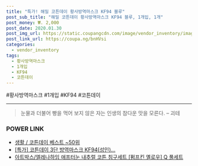 ```yaml
--- 
title: "특가! 해밀 코튼데이 황사방역마스크 KF94 블루" 
post_sub_title: "해밀 코튼데이 황사방역마스크 KF94 블루, 1개입, 1개" 
post_money: ₩. 2,000 
post_date: 2020.01.30 
post_img_url: https://static.coupangcdn.com/image/vendor_inventory/images/2018/12/04/11/0/3bfc22c2-6077-456c-aeee-7e0a8e409dbc.jpg 
post_link_url: https://coupa.ng/bnHVsi 
categories: 
  - vendor_inventory 
tags: 
  - 황사방역마스크 
  - 1개입 
  - KF94 
  - 코튼데이 
--- 
```

  #황사방역마스크 #1개입 #KF94 #코튼데이 
<hr> 

> 눈물과 더불어 빵을 먹어 보지 않은 자는 인생의 참다운 맛을 모른다. – 괴테 


### POWER LINK

* <a href="https://blog.naver.com/santokki14/221789516493" target="_blank">생활 / 코튼데이 베스트 ~50위</a>
* <a href="https://blog.naver.com/an0733/221789654417" target="_blank">[특가] 코튼데이 3단 방역마스크 KF94(성인)...</a>
* <a href="https://blog.naver.com/fasyy4321/221784246786" target="_blank">아트박스/엘레나하임 애프터눈 내추럴 코튼 침구세트 [펌프킨 옐로우] Q 풀세트</a>
